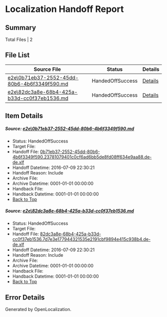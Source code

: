 # <a name='report-top'></a> Localization Handoff Report

## Summary
 Total Files | 2

## File List
 Source File | Status | Details 
 ----------- | ------ | ------- 
 [e2e\0b71eb37-2552-45dd-80b6-4b6f3349f590.md](https://github.com/OpenLocalizationTestOrg/oltest/blob/6ba8e9ced514f320261062cb489ddc0e470cfdde/e2e/0b71eb37-2552-45dd-80b6-4b6f3349f590.md) | HandedOffSuccess | [Details](#df03236ae09529c50341e2d466ca4dfa07bf07fd1)
 [e2e\82dc3a8e-68b4-425a-b33d-cc0f37eb1536.md](https://github.com/OpenLocalizationTestOrg/oltest/blob/6ba8e9ced514f320261062cb489ddc0e470cfdde/e2e/82dc3a8e-68b4-425a-b33d-cc0f37eb1536.md) | HandedOffSuccess | [Details](#d807918001c595ea92c5744e42f74977af18428d3)

## Item Details
##### <a name='df03236ae09529c50341e2d466ca4dfa07bf07fd1'></a> Source: [e2e\0b71eb37-2552-45dd-80b6-4b6f3349f590.md](https://github.com/OpenLocalizationTestOrg/oltest/blob/6ba8e9ced514f320261062cb489ddc0e470cfdde/e2e/0b71eb37-2552-45dd-80b6-4b6f3349f590.md)
* Status: HandedOffSuccess
* Target File: 
* Handoff File: [0b71eb37-2552-45dd-80b6-4b6f3349f590.23781079401c0cf6ad6bb5de8fd08ff634e9aa88.de-de.xlf](https://github.com/OpenLocalizationTestOrg/olhandoff-e2e/blob/2cd05254036c8e75e586a1f6c3c4ff17b10d1028/ol-handoff/OpenLocalizationTestOrg/oltest-dede-fly/ci/ht/0b71eb37-2552-45dd-80b6-4b6f3349f590.23781079401c0cf6ad6bb5de8fd08ff634e9aa88.de-de.xlf)
* Handoff Datetime: 2016-07-09 22:30:21
* Handoff Reason: Include
* Archive File: 
* Archive Datetime: 0001-01-01 00:00:00
* Handback File: 
* Handback Datetime: 0001-01-01 00:00:00
* [Back to Top](#report-top)

##### <a name='d807918001c595ea92c5744e42f74977af18428d3'></a> Source: [e2e\82dc3a8e-68b4-425a-b33d-cc0f37eb1536.md](https://github.com/OpenLocalizationTestOrg/oltest/blob/6ba8e9ced514f320261062cb489ddc0e470cfdde/e2e/82dc3a8e-68b4-425a-b33d-cc0f37eb1536.md)
* Status: HandedOffSuccess
* Target File: 
* Handoff File: [82dc3a8e-68b4-425a-b33d-cc0f37eb1536.7d7e3e177944321535e2191cbf9894e415c938b4.de-de.xlf](https://github.com/OpenLocalizationTestOrg/olhandoff-e2e/blob/2cd05254036c8e75e586a1f6c3c4ff17b10d1028/ol-handoff/OpenLocalizationTestOrg/oltest-dede-fly/ci/ht/82dc3a8e-68b4-425a-b33d-cc0f37eb1536.7d7e3e177944321535e2191cbf9894e415c938b4.de-de.xlf)
* Handoff Datetime: 2016-07-09 22:30:21
* Handoff Reason: Include
* Archive File: 
* Archive Datetime: 0001-01-01 00:00:00
* Handback File: 
* Handback Datetime: 0001-01-01 00:00:00
* [Back to Top](#report-top)


## Error Details

Generated by OpenLocalization.
